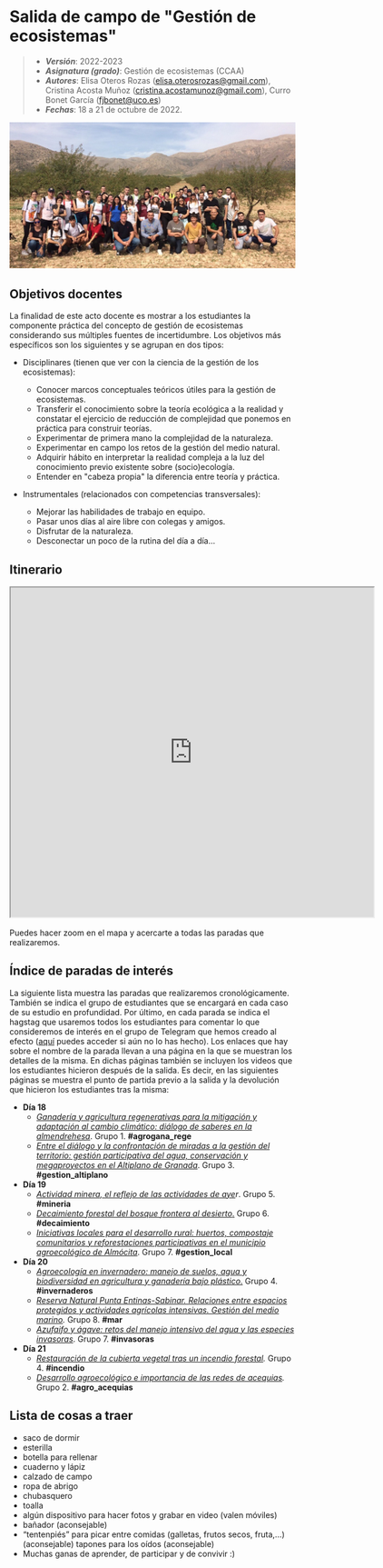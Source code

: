 # Salida de campo de "Gestión de ecosistemas"


> + **_Versión_**: 2022-2023
> + **_Asignatura (grado)_**: Gestión de ecosistemas (CCAA)
> + **_Autores_**: Elisa Oteros Rozas (elisa.oterosrozas@gmail.com), Cristina Acosta Muñoz (cristina.acostamunoz@gmail.com), Curro Bonet García (fjbonet@uco.es)
> + **_Fechas_**: 18 a 21 de octubre de 2022.

![portada](https://github.com/aprendiendo-cosas/C_campo_gr_al_gesteco/blob/main/images/portada.jpeg?raw=true)


## Objetivos docentes
La finalidad de este acto docente es mostrar a los estudiantes la componente práctica del concepto de gestión de ecosistemas considerando sus múltiples fuentes de incertidumbre. Los objetivos más específicos son los siguientes y se agrupan en dos tipos:
+ Disciplinares (tienen que ver con la ciencia de la gestión de los ecosistemas):
  + Conocer marcos conceptuales teóricos útiles para la gestión de ecosistemas.
  + Transferir el conocimiento sobre la teoría ecológica a la realidad y constatar el ejercicio de reducción de complejidad que ponemos en práctica para construir teorías.
  + Experimentar de primera mano la complejidad de la naturaleza.
  + Experimentar en campo los retos de la gestión del medio natural.
  + Adquirir hábito en interpretar la realidad compleja a la luz del conocimiento previo existente sobre (socio)ecología. 
  + Entender en "cabeza propia" la diferencia entre teoría y práctica.

+ Instrumentales (relacionados con competencias transversales):

  + Mejorar las habilidades de trabajo en equipo.
  + Pasar unos días al aire libre con colegas y amigos.
  + Disfrutar de la naturaleza.
  + Desconectar un poco de la rutina del día a día...

  

## Itinerario 

<iframe src="https://www.google.com/maps/d/embed?mid=1fyhYE_bcZNpKxWclEh3UtXIFrRzNGR4&hl=es&ehbc=2E312F" width="640" height="580"></iframe>

Puedes hacer zoom en el mapa y acercarte a todas las paradas que realizaremos.



 ## Índice de paradas de interés

La siguiente lista muestra las paradas que realizaremos cronológicamente. También se indica el grupo de estudiantes que se encargará en cada caso de su estudio en profundidad. Por último, en cada parada se indica el hagstag que usaremos todos los estudiantes para comentar lo que consideremos de interés en el grupo de Telegram que hemos creado al efecto ([aquí](https://t.me/+DPJmAHdPcDZlZGNk) puedes acceder si aún no lo has hecho). Los enlaces que hay sobre el nombre de la parada llevan a una página en la que se muestran los detalles de la misma. En dichas páginas también se incluyen los videos que los estudiantes hicieron después de la salida. Es decir, en las siguientes páginas se muestra el punto de partida previo a la salida y la devolución que hicieron los estudiantes tras la misma:

+ **Día 18**
  + *[Ganadería y agricultura regenerativas para la mitigación y adaptación al cambio climático: diálogo de saberes en la almendrehesa](https://aprendiendo-cosas.github.io/C_agrogana_rege_gesteco/guion_agrogana_rege_gesteco.html)*. Grupo 1. **#agrogana_rege**
  + *[Entre el diálogo y la confrontación de miradas a la gestión del territorio: gestión participativa del agua, conservación y megaproyectos en el Altiplano de Granada](https://aprendiendo-cosas.github.io/C_gestion_altiplano_gesteco/guion_gestion_altiplano_gesteco.html)*. Grupo 3. **#gestion_altiplano**
+ **Día 19**
  + *[Actividad minera, el reflejo de las actividades de aye](https://aprendiendo-cosas.github.io/C_mineria_gesteco/guion_mineria_gesteco.html)r*. Grupo 5. **#mineria**
  + [*Decaimiento forestal del bosque frontera al desierto*.](https://aprendiendo-cosas.github.io/C_decaimiento_gesteco/guion_decaimiento_gesteco.html) Grupo 6. **#decaimiento**
  + *[Iniciativas locales para el desarrollo rural: huertos, compostaje comunitarios y reforestaciones participativas en el municipio agroecológico de Almócita](https://aprendiendo-cosas.github.io/C_geslocal_gesteco/guion_gestion_local_gesteco.html)*. Grupo 7. **#gestion_local**
+ **Día 20**
  + [*Agroecología en invernadero: manejo de suelos, agua y biodiversidad en agricultura y ganadería bajo plástico*.](https://aprendiendo-cosas.github.io/C_invernaderos_gesteco/guion_invernaderos_gesteco.html) Grupo 4. **#invernaderos**
  + *[Reserva Natural Punta Entinas-Sabinar. Relaciones entre espacios protegidos y actividades agrícolas intensivas. Gestión del medio marino](https://aprendiendo-cosas.github.io/C_mar_gesteco/guion_mar_gesteco.html).* Grupo 8. **#mar**
  + *[Azufaifo y ágave: retos del manejo intensivo del agua y las especies invasoras](https://aprendiendo-cosas.github.io/C_azufaifo_gesteco/guion_invasoras.html)*. Grupo 7. **#invasoras**
+ **Día 21**
  + *[Restauración de la cubierta vegetal tras un incendio forestal](https://aprendiendo-cosas.github.io/C_incendio_gesteco/guion_incendio_gesteco.html).* Grupo 4. **#incendio**
  + *[Desarrollo agroecológico e importancia de las redes de acequias](https://aprendiendo-cosas.github.io/C_agro_acequias_gesteco/guion_agro_acequias_gesteco.html).* Grupo 2. **#agro_acequias**



## Lista de cosas a traer

- saco de dormir
- esterilla
- botella para rellenar
- cuaderno y lápiz
- calzado de campo
- ropa de abrigo
- chubasquero
- toalla
- algún dispositivo para hacer fotos y grabar en video (valen móviles)
- bañador (aconsejable)
- “tentenpiés” para picar entre comidas (galletas, frutos secos, fruta,...) (aconsejable)
   tapones para los oídos (aconsejable)
- Muchas ganas de aprender, de participar y de convivir :)


